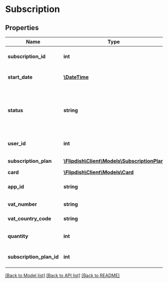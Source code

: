 # Subscription

## Properties
Name | Type | Description | Notes
------------ | ------------- | ------------- | -------------
**subscription_id** | **int** | The subscription identifier | [optional] 
**start_date** | [**\DateTime**](\DateTime.md) | Starting date of the subscription | [optional] 
**status** | **string** | Status of the subscription (TrialPeriod, Ongoing, Unpaid, Canceled) | [optional] 
**user_id** | **int** | Flipdish user identifier | [optional] 
**subscription_plan** | [**\Flipdish\Client\Models\SubscriptionPlan**](SubscriptionPlan.md) | Subscription Plan | [optional] 
**card** | [**\Flipdish\Client\Models\Card**](Card.md) | Card | [optional] 
**app_id** | **string** | App name Id of the subscription | 
**vat_number** | **string** | Last 4 digits of the card | [optional] 
**vat_country_code** | **string** | Expiry date of the card | 
**quantity** | **int** | Number of physical restaurants | [optional] 
**subscription_plan_id** | **int** | Subscription plan identifier | [optional] 

[[Back to Model list]](../README.md#documentation-for-models) [[Back to API list]](../README.md#documentation-for-api-endpoints) [[Back to README]](../README.md)


